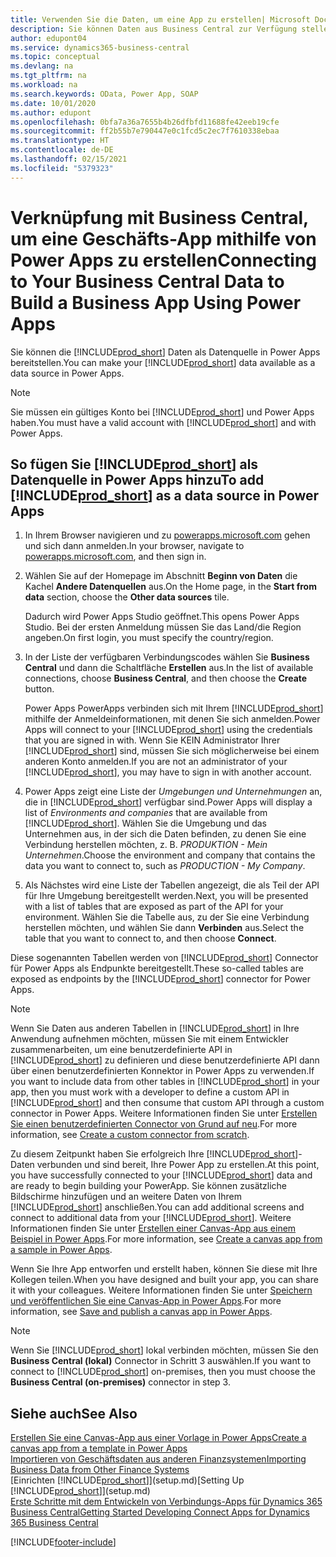 ```yaml
---
title: Verwenden Sie die Daten, um eine App zu erstellen| Microsoft Docs
description: Sie können Daten aus Business Central zur Verfügung stellen und eine OData URL Ihrer Webdienste festlegen, um eine Geschäfts-App mithilfe von Power Apps zu erstellen.
author: edupont04
ms.service: dynamics365-business-central
ms.topic: conceptual
ms.devlang: na
ms.tgt_pltfrm: na
ms.workload: na
ms.search.keywords: OData, Power App, SOAP
ms.date: 10/01/2020
ms.author: edupont
ms.openlocfilehash: 0bfa7a36a7655b4b26dfbfd11688fe42eeb19cfe
ms.sourcegitcommit: ff2b55b7e790447e0c1fcd5c2ec7f7610338ebaa
ms.translationtype: HT
ms.contentlocale: de-DE
ms.lasthandoff: 02/15/2021
ms.locfileid: "5379323"
---
```

# <a name="connecting-to-your-business-central-data-to-build-a-business-app-using-power-apps"></a><span data-ttu-id="f43f9-103">Verknüpfung mit Business Central, um eine Geschäfts-App mithilfe von Power Apps zu erstellen</span><span class="sxs-lookup"><span data-stu-id="f43f9-103">Connecting to Your Business Central Data to Build a Business App Using Power Apps</span></span>

<span data-ttu-id="f43f9-104">Sie können die [!INCLUDE[prod_short](includes/prod_short.md)] Daten als Datenquelle in Power Apps bereitstellen.</span><span class="sxs-lookup"><span data-stu-id="f43f9-104">You can make your [!INCLUDE[prod_short](includes/prod_short.md)] data available as a data source in Power Apps.</span></span>  

> [!NOTE]  
> <span data-ttu-id="f43f9-105">Sie müssen ein gültiges Konto bei [!INCLUDE[prod_short](includes/prod_short.md)] und Power Apps haben.</span><span class="sxs-lookup"><span data-stu-id="f43f9-105">You must have a valid account with [!INCLUDE[prod_short](includes/prod_short.md)] and with Power Apps.</span></span>  

## <a name="to-add-prod_short-as-a-data-source-in-power-apps"></a><span data-ttu-id="f43f9-106">So fügen Sie [!INCLUDE[prod_short](includes/prod_short.md)] als Datenquelle in Power Apps hinzu</span><span class="sxs-lookup"><span data-stu-id="f43f9-106">To add [!INCLUDE[prod_short](includes/prod_short.md)] as a data source in Power Apps</span></span>

1. <span data-ttu-id="f43f9-107">In Ihrem Browser navigieren und zu [powerapps.microsoft.com](https://powerapps.microsoft.com/) gehen und sich dann anmelden.</span><span class="sxs-lookup"><span data-stu-id="f43f9-107">In your browser, navigate to [powerapps.microsoft.com](https://powerapps.microsoft.com/), and then sign in.</span></span>
2. <span data-ttu-id="f43f9-108">Wählen Sie auf der Homepage im Abschnitt **Beginn von Daten** die Kachel **Andere Datenquellen** aus.</span><span class="sxs-lookup"><span data-stu-id="f43f9-108">On the Home page, in the **Start from data** section, choose the **Other data sources** tile.</span></span>  

    <span data-ttu-id="f43f9-109">Dadurch wird Power Apps Studio geöffnet.</span><span class="sxs-lookup"><span data-stu-id="f43f9-109">This opens Power Apps Studio.</span></span> <span data-ttu-id="f43f9-110">Bei der ersten Anmeldung müssen Sie das Land/die Region angeben.</span><span class="sxs-lookup"><span data-stu-id="f43f9-110">On first login, you must specify the country/region.</span></span>  
3. <span data-ttu-id="f43f9-111">In der Liste der verfügbaren Verbindungscodes wählen Sie **Business Central** und dann die Schaltfläche **Erstellen** aus.</span><span class="sxs-lookup"><span data-stu-id="f43f9-111">In the list of available connections, choose **Business Central**, and then choose the **Create** button.</span></span>

    <span data-ttu-id="f43f9-112">Power Apps PowerApps verbinden sich mit Ihrem [!INCLUDE[prod_short](includes/prod_short.md)] mithilfe der Anmeldeinformationen, mit denen Sie sich anmelden.</span><span class="sxs-lookup"><span data-stu-id="f43f9-112">Power Apps will connect to your [!INCLUDE[prod_short](includes/prod_short.md)] using the credentials that you are signed in with.</span></span> <span data-ttu-id="f43f9-113">Wenn Sie KEIN Administrator Ihrer [!INCLUDE[prod_short](includes/prod_short.md)] sind, müssen Sie sich möglicherweise bei einem anderen Konto anmelden.</span><span class="sxs-lookup"><span data-stu-id="f43f9-113">If you are not an administrator of your [!INCLUDE[prod_short](includes/prod_short.md)], you may have to sign in with another account.</span></span>  

4. <span data-ttu-id="f43f9-114">Power Apps zeigt eine Liste der *Umgebungen und Unternehmungen* an, die in [!INCLUDE[prod_short](includes/prod_short.md)] verfügbar sind.</span><span class="sxs-lookup"><span data-stu-id="f43f9-114">Power Apps will display a list of *Environments and companies* that are available from [!INCLUDE[prod_short](includes/prod_short.md)].</span></span> <span data-ttu-id="f43f9-115">Wählen Sie die Umgebung und das Unternehmen aus, in der sich die Daten befinden, zu denen Sie eine Verbindung herstellen möchten, z. B. *PRODUKTION - Mein Unternehmen*.</span><span class="sxs-lookup"><span data-stu-id="f43f9-115">Choose the environment and company that contains the data you want to connect to, such as *PRODUCTION - My Company*.</span></span>  

5. <span data-ttu-id="f43f9-116">Als Nächstes wird eine Liste der Tabellen angezeigt, die als Teil der API für Ihre Umgebung bereitgestellt werden.</span><span class="sxs-lookup"><span data-stu-id="f43f9-116">Next, you will be presented with a list of tables that are exposed as part of the API for your environment.</span></span> <span data-ttu-id="f43f9-117">Wählen Sie die Tabelle aus, zu der Sie eine Verbindung herstellen möchten, und wählen Sie dann **Verbinden** aus.</span><span class="sxs-lookup"><span data-stu-id="f43f9-117">Select the table that you want to connect to, and then choose **Connect**.</span></span>

<span data-ttu-id="f43f9-118">Diese sogenannten Tabellen werden von [!INCLUDE[prod_short](includes/prod_short.md)] Connector für Power Apps als Endpunkte bereitgestellt.</span><span class="sxs-lookup"><span data-stu-id="f43f9-118">These so-called tables are exposed as endpoints by the [!INCLUDE[prod_short](includes/prod_short.md)] connector for Power Apps.</span></span>  

> [!NOTE]
> <span data-ttu-id="f43f9-119">Wenn Sie Daten aus anderen Tabellen in [!INCLUDE[prod_short](includes/prod_short.md)] in Ihre Anwendung aufnehmen möchten, müssen Sie mit einem Entwickler zusammenarbeiten, um eine benutzerdefinierte API in [!INCLUDE[prod_short](includes/prod_short.md)] zu definieren und diese benutzerdefinierte API dann über einen benutzerdefinierten Konnektor in Power Apps zu verwenden.</span><span class="sxs-lookup"><span data-stu-id="f43f9-119">If you want to include data from other tables in [!INCLUDE[prod_short](includes/prod_short.md)] in your app, then you must work with a developer to define a custom API in [!INCLUDE[prod_short](includes/prod_short.md)] and then consume that custom API through a custom connector in Power Apps.</span></span> <span data-ttu-id="f43f9-120">Weitere Informationen finden Sie unter [Erstellen Sie einen benutzerdefinierten Connector von Grund auf neu](/connectors/custom-connectors/define-blank).</span><span class="sxs-lookup"><span data-stu-id="f43f9-120">For more information, see [Create a custom connector from scratch](/connectors/custom-connectors/define-blank).</span></span>  

<span data-ttu-id="f43f9-121">Zu diesem Zeitpunkt haben Sie erfolgreich Ihre [!INCLUDE[prod_short](includes/prod_short.md)]-Daten verbunden und sind bereit, Ihre Power App zu erstellen.</span><span class="sxs-lookup"><span data-stu-id="f43f9-121">At this point, you have successfully connected to your [!INCLUDE[prod_short](includes/prod_short.md)] data and are ready to begin building your PowerApp.</span></span> <span data-ttu-id="f43f9-122">Sie können zusätzliche Bildschirme hinzufügen und an weitere Daten von Ihrem [!INCLUDE[prod_short](includes/prod_short.md)] anschließen.</span><span class="sxs-lookup"><span data-stu-id="f43f9-122">You can add additional screens and connect to additional data from your [!INCLUDE[prod_short](includes/prod_short.md)].</span></span> <span data-ttu-id="f43f9-123">Weitere Informationen finden Sie unter [Erstellen einer Canvas-App aus einem Beispiel in Power Apps](/powerapps/maker/canvas-apps/open-and-run-a-sample-app).</span><span class="sxs-lookup"><span data-stu-id="f43f9-123">For more information, see [Create a canvas app from a sample in Power Apps](/powerapps/maker/canvas-apps/open-and-run-a-sample-app).</span></span>  

<span data-ttu-id="f43f9-124">Wenn Sie Ihre App entworfen und erstellt haben, können Sie diese mit Ihre Kollegen teilen.</span><span class="sxs-lookup"><span data-stu-id="f43f9-124">When you have designed and built your app, you can share it with your colleagues.</span></span> <span data-ttu-id="f43f9-125">Weitere Informationen finden Sie unter [Speichern und veröffentlichen Sie eine Canvas-App in Power Apps](/powerapps/maker/canvas-apps/save-publish-app).</span><span class="sxs-lookup"><span data-stu-id="f43f9-125">For more information, see [Save and publish a canvas app in Power Apps](/powerapps/maker/canvas-apps/save-publish-app).</span></span>  

> [!NOTE]
> <span data-ttu-id="f43f9-126">Wenn Sie [!INCLUDE[prod_short](includes/prod_short.md)] lokal verbinden möchten, müssen Sie den **Business Central (lokal)** Connector in Schritt 3 auswählen.</span><span class="sxs-lookup"><span data-stu-id="f43f9-126">If you want to connect to [!INCLUDE[prod_short](includes/prod_short.md)] on-premises, then you must choose the **Business Central (on-premises)** connector in step 3.</span></span>  

## <a name="see-also"></a><span data-ttu-id="f43f9-127">Siehe auch</span><span class="sxs-lookup"><span data-stu-id="f43f9-127">See Also</span></span>

[<span data-ttu-id="f43f9-128">Erstellen Sie eine Canvas-App aus einer Vorlage in Power Apps</span><span class="sxs-lookup"><span data-stu-id="f43f9-128">Create a canvas app from a template in Power Apps</span></span>](/powerapps/maker/canvas-apps/get-started-test-drive)  
[<span data-ttu-id="f43f9-129">Importieren von Geschäftsdaten aus anderen Finanzsystemen</span><span class="sxs-lookup"><span data-stu-id="f43f9-129">Importing Business Data from Other Finance Systems</span></span>](across-import-data-configuration-packages.md)  
<span data-ttu-id="f43f9-130">[Einrichten [!INCLUDE[prod_short](includes/prod_short.md)]](setup.md)</span><span class="sxs-lookup"><span data-stu-id="f43f9-130">[Setting Up [!INCLUDE[prod_short](includes/prod_short.md)]](setup.md)</span></span>  
[<span data-ttu-id="f43f9-131">Erste Schritte mit dem Entwickeln von Verbindungs-Apps für Dynamics 365 Business Central</span><span class="sxs-lookup"><span data-stu-id="f43f9-131">Getting Started Developing Connect Apps for Dynamics 365 Business Central</span></span>](/dynamics365/business-central/dev-itpro/developer/devenv-develop-connect-apps)  


[!INCLUDE[footer-include](includes/footer-banner.md)]